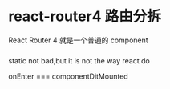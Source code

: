 # react-router4 路由分拆

React Router 4 就是一个普通的 component

### 

static not bad,but it is not the way react do

onEnter === componentDitMounted



